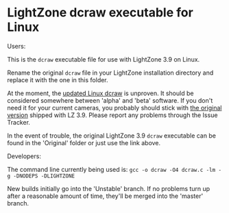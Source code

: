 # LightZone dcraw executable for Linux

Users:

This is the `dcraw` executable file for use with
LightZone 3.9 on Linux.

Rename the original `dcraw` file in your LightZone installation directory
and replace it with the one in this folder.

At the moment, the
[updated Linux dcraw](https://github.com/Doug-Pardee/LightZombie/raw/Unstable/dcraw/Linux/dcraw)
is unproven.
It should be considered somewhere between 'alpha' and 'beta' software.
If you don't need it for your current cameras,
you probably should stick with
[the original version](https://github.com/Doug-Pardee/LightZombie/raw/master/dcraw/Linux/Original/dcraw)
shipped with LZ 3.9.
Please report any problems through the Issue Tracker.

In the event of trouble,
the original LightZone 3.9 `dcraw` executable
can be found in the 'Original' folder
or just use the link above.

Developers:

The command line currently being used is:
`gcc -o dcraw -O4 dcraw.c -lm -g -DNODEPS -DLIGHTZONE`

New builds initially go into the 'Unstable' branch.
If no problems turn up after a reasonable amount of time,
they'll be merged into the 'master' branch.
